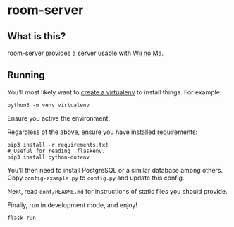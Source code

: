 # room-server
## What is this?
room-server provides a server usable with [Wii no Ma](https://en.wikipedia.org/wiki/Wii_no_Ma).

## Running
You'll most likely want to [create a virtualenv](https://docs.python.org/3/library/venv.html) to install things. For example:
```
python3 -m venv virtualenv
```
Ensure you active the environment.

Regardless of the above, ensure you have installed requirements:
```
pip3 install -r requirements.txt
# Useful for reading .flaskenv.
pip3 install python-dotenv
```

You'll then need to install PostgreSQL or a similar database among others. Copy `config-example.py` to `config.py` and update this config.

Next, read `conf/README.md` for instructions of static files you should provide.

Finally, run in development mode, and enjoy!
```
flask run
```